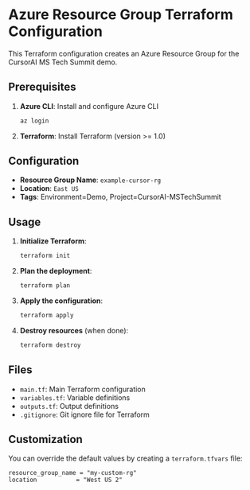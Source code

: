 # Azure Resource Group Terraform Configuration

This Terraform configuration creates an Azure Resource Group for the CursorAI MS Tech Summit demo.

## Prerequisites

1. **Azure CLI**: Install and configure Azure CLI
   ```bash
   az login
   ```

2. **Terraform**: Install Terraform (version >= 1.0)

## Configuration

- **Resource Group Name**: `example-cursor-rg`
- **Location**: `East US`
- **Tags**: Environment=Demo, Project=CursorAI-MSTechSummit

## Usage

1. **Initialize Terraform**:
   ```bash
   terraform init
   ```

2. **Plan the deployment**:
   ```bash
   terraform plan
   ```

3. **Apply the configuration**:
   ```bash
   terraform apply
   ```

4. **Destroy resources** (when done):
   ```bash
   terraform destroy
   ```

## Files

- `main.tf`: Main Terraform configuration
- `variables.tf`: Variable definitions
- `outputs.tf`: Output definitions
- `.gitignore`: Git ignore file for Terraform

## Customization

You can override the default values by creating a `terraform.tfvars` file:

```hcl
resource_group_name = "my-custom-rg"
location           = "West US 2"
``` 